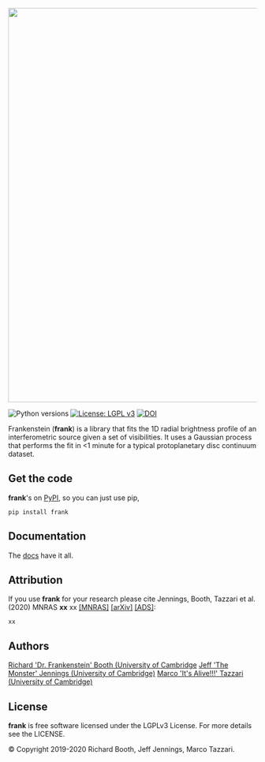 <p align="center">
  <img width = "800" src="https://github.com/discsim/frank/blob/docs_and_runner_jj/docs/images/day_off.png?raw=true"/>
</p>

![Python versions](https://img.shields.io/badge/python-3.7-%20%230078BC)
[![License: LGPL v3](https://img.shields.io/badge/License-LGPL%20v3-blue.svg)](https://www.gnu.org/licenses/lgpl-3.0)
[![DOI]()]()

Frankenstein (**frank**) is a library that fits the 1D radial brightness profile of an interferometric source given a set of visibilities. It uses a Gaussian process that performs the fit in <1 minute for a typical protoplanetary disc continuum dataset.

Get the code
------------
**frank**'s on [PyPI](https://pypi.org/project/frank), so you can just use pip,
```
pip install frank
```


Documentation
-------------
The [docs](https://discsim.github.io/frank/) have it all.

Attribution
-----------
If you use **frank** for your research please cite Jennings, Booth, Tazzari et al. (2020) MNRAS **xx** xx [[MNRAS]](xx) [[arXiv]](xx) [[ADS]](xx):
```
xx
```

Authors
-------
[Richard 'Dr. Frankenstein' Booth (University of Cambridge](https://github.com/rbooth200)
[Jeff 'The Monster' Jennings (University of Cambridge)](https://github.com/jeffjennings)
[Marco 'It's Alive!!!' Tazzari (University of Cambridge)](https://github.com/mtazzari)

License
-------
**frank** is free software licensed under the LGPLv3 License. For more details see the LICENSE.

© Copyright 2019-2020 Richard Booth, Jeff Jennings, Marco Tazzari.
